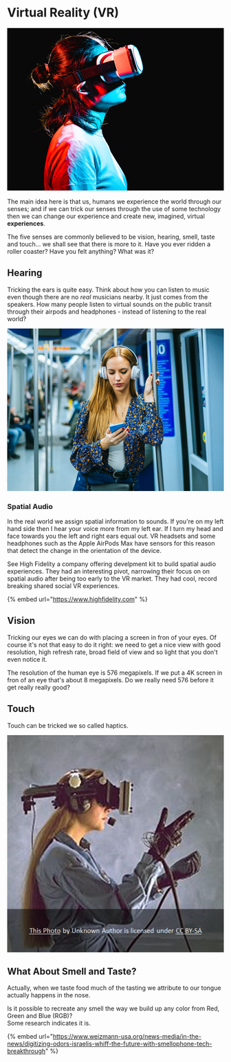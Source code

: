 # Virtual Reality (VR)

![VR goggles](../.gitbook/assets/vr.png)

The main idea here is that us, humans we experience the world through our senses; and if we can trick our senses through the use of some technology then we can change our experience and create new, imagined, virtual **experiences**.

The five senses are commonly believed to be vision, hearing, smell, taste and touch... we shall see that there is more to it. Have you ever ridden a roller coaster? Have you felt anything? What was it?

## Hearing

Tricking the ears is quite easy. Think about how you can listen to music even though there are no _real_ musicians nearby. It just comes from the speakers. How many people listen to virtual sounds on the public transit through their airpods and headphones - instead of listening to the real world?

![girl listening to virtual sounds](<../.gitbook/assets/public transit.png>)

### Spatial Audio

In the real world we assign spatial information to sounds. If you're on my left hand side then I hear your voice more from my left ear. If I turn my head and face towards you the left and right ears equal out. VR headsets and some headphones such as the Apple AirPods Max have sensors for this reason that detect the change in the orientation of the device.

See High Fidelity a company offering develpment kit to build spatial audio experiences. They had an interesting pivot, narrowing their focus on on spatial audio after being too early to the VR market. They had cool, record breaking shared social VR experiences.

{% embed url="https://www.highfidelity.com" %}

## Vision

Tricking our eyes we can do with placing a screen in fron of your eyes. Of course it's not that easy to do it right: we need to get a nice view with good resolution, high refresh rate, broad field of view and so light that you don't even notice it.

The resolution of the human eye is 576 megapixels. If we put a 4K screen in fron of an eye that's about 8 megapixels. Do we really need 576 before it get really really good?

## Touch

Touch can be tricked we so called haptics.

![](<../.gitbook/assets/image (4).png>)

## What About Smell and Taste?&#x20;

Actually, when we taste food much of the tasting we attribute to our tongue actually happens in the nose.

Is it possible to recreate any smell the way we build up any color from Red, Green and Blue (RGB)?\
Some research indicates it is.

{% embed url="https://www.weizmann-usa.org/news-media/in-the-news/digitizing-odors-israelis-whiff-the-future-with-smellophone-tech-breakthrough" %}

